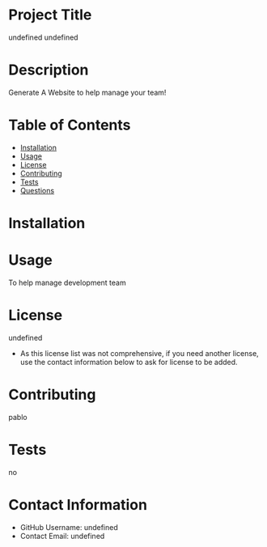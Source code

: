 # Project Title
undefined
undefined
# Description
Generate A Website to help manage your team!
# Table of Contents 
* [Installation](#-Installation)
* [Usage](#-Usage)
* [License](#-Installation)
* [Contributing](#-Contributing)
* [Tests](#-Tests)
* [Questions](#-Contact-Information)
    
# Installation

# Usage
To help manage development team
# License 
undefined
* As this license list was not comprehensive, if you need another license, use the contact information below to ask for license to be added. 
# Contributing 
pablo
# Tests
no
# Contact Information 
* GitHub Username: undefined
* Contact Email: undefined
